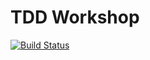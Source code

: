 # TDD Workshop

[![Build Status](https://travis-ci.org/pengxian/tdd-workshop.svg?branch=master)](https://travis-ci.org/pengxian/tdd-workshop)
